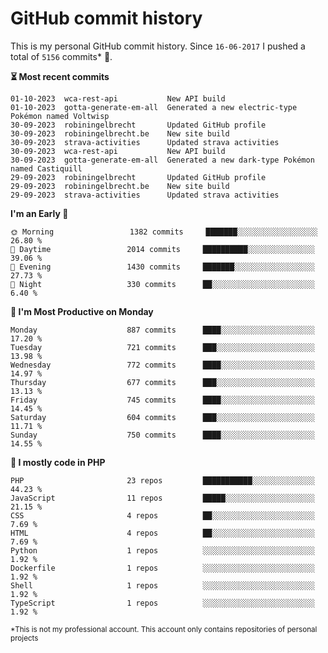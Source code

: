 # GitHub commit history
This is my personal GitHub commit history. Since <!--START_SECTION:first-commit-date-->`16-06-2017`<!--END_SECTION:first-commit-date--> I pushed a total of <!--START_SECTION:total-commit-count-->`5156`<!--END_SECTION:total-commit-count--> commits* 🎉.

<!--START_SECTION:most-recent-commits-->
**⏳ Most recent commits**
                                        
```text
01-10-2023  wca-rest-api           New API build
01-10-2023  gotta-generate-em-all  Generated a new electric-type Pokémon named Voltwisp
30-09-2023  robiningelbrecht       Updated GitHub profile
30-09-2023  robiningelbrecht.be    New site build
30-09-2023  strava-activities      Updated strava activities
30-09-2023  wca-rest-api           New API build
30-09-2023  gotta-generate-em-all  Generated a new dark-type Pokémon named Castiquill
29-09-2023  robiningelbrecht       Updated GitHub profile
29-09-2023  robiningelbrecht.be    New site build
29-09-2023  strava-activities      Updated strava activities
```
<!--END_SECTION:most-recent-commits-->  

<!--START_SECTION:commits-per-day-time-->
**I&#039;m an Early 🐤**

```text
🌞 Morning                 1382 commits     ███████░░░░░░░░░░░░░░░░░░   26.80 %
🌆 Daytime                 2014 commits     ██████████░░░░░░░░░░░░░░░   39.06 %
🌃 Evening                 1430 commits     ███████░░░░░░░░░░░░░░░░░░   27.73 %
🌙 Night                   330 commits      ██░░░░░░░░░░░░░░░░░░░░░░░   6.40 %
```
<!--END_SECTION:commits-per-day-time-->  

<!--START_SECTION:commits-per-weekday-->
**📅 I&#039;m Most Productive on Monday**

```text
Monday                    887 commits      ████░░░░░░░░░░░░░░░░░░░░░   17.20 %
Tuesday                   721 commits      ███░░░░░░░░░░░░░░░░░░░░░░   13.98 %
Wednesday                 772 commits      ████░░░░░░░░░░░░░░░░░░░░░   14.97 %
Thursday                  677 commits      ███░░░░░░░░░░░░░░░░░░░░░░   13.13 %
Friday                    745 commits      ████░░░░░░░░░░░░░░░░░░░░░   14.45 %
Saturday                  604 commits      ███░░░░░░░░░░░░░░░░░░░░░░   11.71 %
Sunday                    750 commits      ████░░░░░░░░░░░░░░░░░░░░░   14.55 %
```
<!--END_SECTION:commits-per-weekday-->  

<!--START_SECTION:repos-per-language-->
**💬 I mostly code in PHP**

```text
PHP                       23 repos         ███████████░░░░░░░░░░░░░░   44.23 %
JavaScript                11 repos         █████░░░░░░░░░░░░░░░░░░░░   21.15 %
CSS                       4 repos          ██░░░░░░░░░░░░░░░░░░░░░░░   7.69 %
HTML                      4 repos          ██░░░░░░░░░░░░░░░░░░░░░░░   7.69 %
Python                    1 repos          ░░░░░░░░░░░░░░░░░░░░░░░░░   1.92 %
Dockerfile                1 repos          ░░░░░░░░░░░░░░░░░░░░░░░░░   1.92 %
Shell                     1 repos          ░░░░░░░░░░░░░░░░░░░░░░░░░   1.92 %
TypeScript                1 repos          ░░░░░░░░░░░░░░░░░░░░░░░░░   1.92 %
```
<!--END_SECTION:repos-per-language-->  

<sub>*This is not my professional account. This account only contains repositories of personal projects</sub>
